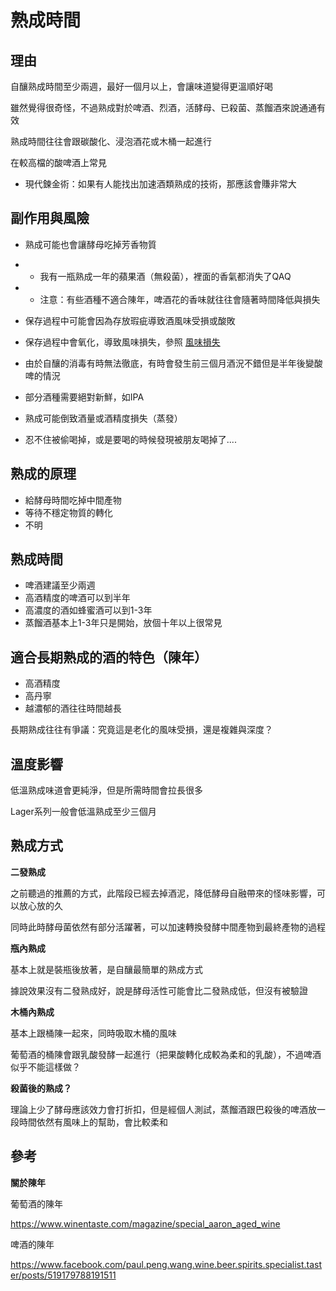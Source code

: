 # 熟成時間

## 理由

自釀熟成時間至少兩週，最好一個月以上，會讓味道變得更溫順好喝

雖然覺得很奇怪，不過熟成對於啤酒、烈酒，活酵母、已殺菌、蒸餾酒來說通通有效

熟成時間往往會跟碳酸化、浸泡酒花或木桶一起進行

在較高檔的酸啤酒上常見

*   現代鍊金術：如果有人能找出加速酒類熟成的技術，那應該會賺非常大

## 副作用與風險

*   熟成可能也會讓酵母吃掉芳香物質
* *   我有一瓶熟成一年的蘋果酒（無殺菌），裡面的香氣都消失了QAQ

* *  注意：有些酒種不適合陳年，啤酒花的香味就往往會隨著時間降低與損失
*   保存過程中可能會因為存放瑕疵導致酒風味受損或酸敗
*   保存過程中會氧化，導致風味損失，參照 [風味損失](品飲學習筆記.md)
*   由於自釀的消毒有時無法徹底，有時會發生前三個月酒況不錯但是半年後變酸啤的情況
*   部分酒種需要絕對新鮮，如IPA
*   熟成可能倒致酒量或酒精度損失（蒸發）
*   忍不住被偷喝掉，或是要喝的時候發現被朋友喝掉了....

## 熟成的原理

*   給酵母時間吃掉中間產物
*   等待不穩定物質的轉化
*   不明

## 熟成時間

*   啤酒建議至少兩週
*   高酒精度的啤酒可以到半年
*   高濃度的酒如蜂蜜酒可以到1-3年
*   蒸餾酒基本上1-3年只是開始，放個十年以上很常見

## 適合長期熟成的酒的特色（陳年）

*   高酒精度
*   高丹寧
*   越濃郁的酒往往時間越長

長期熟成往往有爭議：究竟這是老化的風味受損，還是複雜與深度？

## 溫度影響

低溫熟成味道會更純淨，但是所需時間會拉長很多

Lager系列一般會低溫熟成至少三個月

## 熟成方式

**二發熟成**

之前聽過的推薦的方式，此階段已經去掉酒泥，降低酵母自融帶來的怪味影響，可以放心放的久

同時此時酵母菌依然有部分活躍著，可以加速轉換發酵中間產物到最終產物的過程

**瓶內熟成**

基本上就是裝瓶後放著，是自釀最簡單的熟成方式

據說效果沒有二發熟成好，說是酵母活性可能會比二發熟成低，但沒有被驗證

**木桶內熟成**

基本上跟桶陳一起來，同時吸取木桶的風味

葡萄酒的桶陳會跟乳酸發酵一起進行（把果酸轉化成較為柔和的乳酸），不過啤酒似乎不能這樣做？

**殺菌後的熟成？**

理論上少了酵母應該效力會打折扣，但是經個人測試，蒸餾酒跟巴殺後的啤酒放一段時間依然有風味上的幫助，會比較柔和

## 參考

**關於陳年**

葡萄酒的陳年

[](https://www.winentaste.com/magazine/special_aaron_aged_wine)https://www.winentaste.com/magazine/special_aaron_aged_wine

啤酒的陳年

[](https://www.facebook.com/paul.peng.wang.wine.beer.spirits.specialist.taster/posts/519179788191511)https://www.facebook.com/paul.peng.wang.wine.beer.spirits.specialist.taster/posts/519179788191511